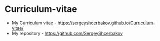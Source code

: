 # Curriculum-vitae
- My Curriculum vitae - https://sergeyshcerbakov.github.io/Curriculum-vitae/
- My repository - https://github.com/SergeyShcerbakov
